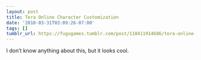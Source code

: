 ```yaml
---
layout: post
title: Tera Online Character Customization
date: '2010-03-31T03:09:26-07:00'
tags: []
tumblr_url: https://fugugames.tumblr.com/post/110411914686/tera-online-character-customization
---
```

I don’t know anything about this, but it looks cool.

